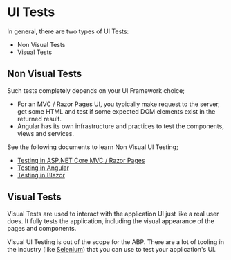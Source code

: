 # UI Tests

In general, there are two types of UI Tests:

* Non Visual Tests
* Visual Tests

## Non Visual Tests

Such tests completely depends on your UI Framework choice;

* For an MVC / Razor Pages UI, you typically make request to the server, get some HTML and test if some expected DOM elements exist in the returned result.
* Angular has its own infrastructure and practices to test the components, views and services.

See the following documents to learn Non Visual UI Testing;

* [Testing in ASP.NET Core MVC / Razor Pages](../framework/ui/mvc-razor-pages/testing.md)
* [Testing in Angular](../framework/ui/angular/testing.md)
* [Testing in Blazor](../framework/ui/blazor/testing.md)

## Visual Tests

Visual Tests are used to interact with the application UI just like a real user does. It fully tests the application, including the visual appearance of the pages and components.

Visual UI Testing is out of the scope for the ABP. There are a lot of tooling in the industry (like [Selenium](https://www.selenium.dev/)) that you can use to test your application's UI.
